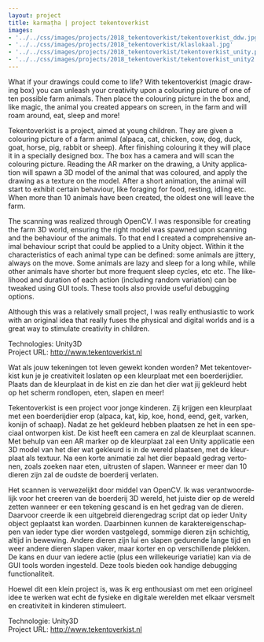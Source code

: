 ```yaml
---
layout: project
title: karmaṭha | project tekentoverkist
images: 
- '../../css/images/projects/2018_tekentoverkist/tekentoverkist_ddw.jpg'
- '../../css/images/projects/2018_tekentoverkist/klaslokaal.jpg'
- '../../css/images/projects/2018_tekentoverkist/tekentoverkist_unity.png'
- '../../css/images/projects/2018_tekentoverkist/tekentoverkist_unity2.png'
---
```

<section class="content-block multi-lang-block">
    <div lang="en">
        <p>
            What if your drawings could come to life? With tekentoverkist (magic drawing box) you can unleash your creativity upon a colouring picture of one of ten possible farm animals. Then place the colouring picture in the box and, like magic, the animal you created appears on screen, in the farm and will roam around, eat, sleep and more!
        </p>
        <p>
            Tekentoverkist is a project, aimed at young children. They are given a colouring picture of a farm animal (alpaca, cat, chicken, cow, dog, duck, goat, horse, pig, rabbit or sheep). After finishing colouring it they will place it in a specially designed box. The box has a camera and will scan the colouring picture. Reading the AR marker on the drawing, a Unity application will spawn a 3D model of the animal that was coloured, and apply the drawing as a texture on the model. After a short animation, the animal will start to exhibit certain behaviour, like foraging for food, resting, idling etc. When more than 10 animals have been created, the oldest one will leave the farm.
        </p>
        <p>
            The scanning was realized through OpenCV. I was responsible for creating the farm 3D world, ensuring the right model was spawned upon scanning and the behaviour of the animals. To that end I created a comprehensive animal behaviour script that could be applied to a Unity object. Within it the characteristics of each animal type can be defined: some animals are jittery, always on the move. Some animals are lazy and sleep for a long while, while other animals have shorter but more frequent sleep cycles, etc etc. The likelihood and duration of each action (including random variation) can be tweaked using GUI tools. These tools also provide useful debugging options.
        </p>
        <p>       
            Although this was a relatively small project, I was really enthusiastic to work with an original idea that really fuses the physical and digital worlds and is a great way to stimulate creativity in children.
        </p>
        <p>
            Technologies: Unity3D
            <br>
            Project URL: <a href="http://www.tekentoverkist.nl">http://www.tekentoverkist.nl</a>
        </p>
    </div>
    <div lang="nl">
        <p>
            Wat als jouw tekeningen tot leven gewekt konden worden? Met tekentoverkist kun je je creativiteit loslaten op een kleurplaat met een boerderijdier. Plaats dan de kleurplaat in de kist en zie dan het dier wat jij gekleurd hebt op het scherm rondlopen, eten, slapen en meer!
        </p>
        <p>
            Tekentoverkist is een project voor jonge kinderen. Zij krijgen een kleurplaat met een boerderijdier erop (alpaca, kat, kip, koe, hond, eend, geit, varken, konijn of schaap). Nadat ze het gekleurd hebben plaatsen ze het in een speciaal ontworpen kist. De kist heeft een camera en zal de kleurplaat scannen. Met behulp van een AR marker op de kleurplaat zal een Unity applicatie een 3D model van het dier wat gekleurd is in de wereld plaatsen, met de kleurplaat als textuur. Na een korte animatie zal het dier bepaald gedrag vertonen, zoals zoeken naar eten, uitrusten of slapen. Wanneer er meer dan 10 dieren zijn zal de oudste de boerderij verlaten.
        </p>
        <p>
            Het scannen is verwezelijkt door middel van OpenCV. Ik was verantwoordelijk voor het creeren van de boerderij 3D wereld, het juiste dier op de wereld zetten wanneer er een tekening gescand is en het gedrag van de dieren. Daarvoor creerde ik een uitgebreid dierengedrag script dat op ieder Unity object geplaatst kan worden. Daarbinnen kunnen de karaktereigenschappen van ieder type dier worden vastgelegd, sommige dieren zijn schichtig, altijd in bewewing. Andere dieren zijn lui en slapen gedurende lange tijd en weer andere dieren slapen vaker, maar korter en op verschillende plekken. De kans en duur van iedere actie (plus een willekeurige variatie) kan via de GUI tools worden ingesteld. Deze tools bieden ook handige debugging functionaliteit.
        </p>
        <p>
            Hoewel dit een klein project is, was ik erg enthousiast om met een origineel idee te werken wat echt de fysieke en digitale werelden met elkaar versmelt en creativiteit in kinderen stimuleert.
        </p>
        <p>
            Technologie: Unity3D
            <br>
            Project URL: <a href="http://www.tekentoverkist.nl">http://www.tekentoverkist.nl</a>
        </p>
    </div>
</section>